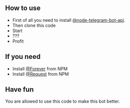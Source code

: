 ## How to use
* First of all you need to install [@node-telegram-bot-api](https://github.com/yagop/node-telegram-bot-api).
* Then clone this code 
* Start
* ???
* Profit

## If you need
* Install [@Forever](https://www.npmjs.com/package/forever) from NPM
* Install [@Request](https://www.npmjs.com/package/request) from NPM

## Have fun
You are allowed to use this code to make this bot better. 